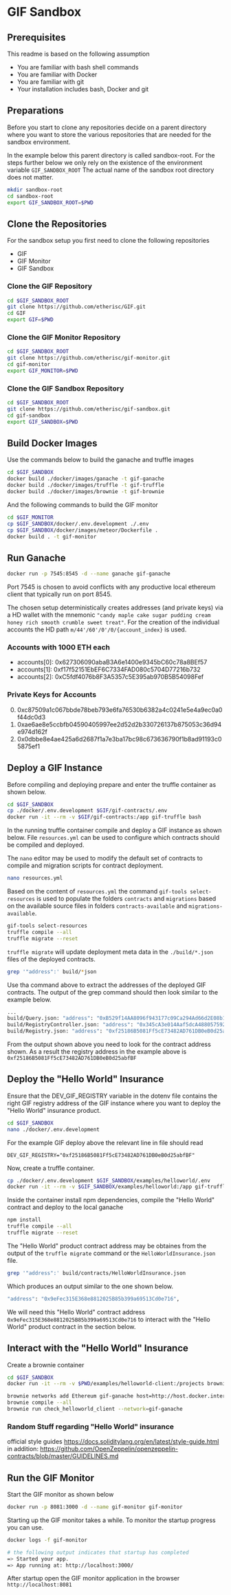 # GIF Sandbox

## Prerequisites

This readme is based on the following assumption 
* You are familiar with bash shell commands
* You are familiar with Docker 
* You are familiar with git
* Your installation includes bash, Docker and git

## Preparations

Before you start to clone any repositories decide on a parent directory where you want to store the various repositories that are needed for the sandbox environment.

In the example below this parent directory is called sandbox-root. 
For the steps further below we only rely on the existence of the environment variable `GIF_SANDBOX_ROOT`
The actual name of the sandbox root directory does not matter.

```bash
mkdir sandbox-root
cd sandbox-root
export GIF_SANDBOX_ROOT=$PWD
```

## Clone the Repositories

For the sandbox setup you first need to clone the following repositories

* GIF
* GIF Monitor
* GIF Sandbox


### Clone the GIF Repository

```bash
cd $GIF_SANDBOX_ROOT
git clone https://github.com/etherisc/GIF.git
cd GIF
export GIF=$PWD
```

### Clone the GIF Monitor Repository

```bash
cd $GIF_SANDBOX_ROOT
git clone https://github.com/etherisc/gif-monitor.git
cd gif-monitor
export GIF_MONITOR=$PWD
```

### Clone the GIF Sandbox Repository

```bash
cd $GIF_SANDBOX_ROOT
git clone https://github.com/etherisc/gif-sandbox.git
cd gif-sandbox
export GIF_SANDBOX=$PWD
```

## Build Docker Images

Use the commands below to build the ganache and truffle images

```bash
cd $GIF_SANDBOX
docker build ./docker/images/ganache -t gif-ganache
docker build ./docker/images/truffle -t gif-truffle
docker build ./docker/images/brownie -t gif-brownie
```

And the following commands to build the GIF monitor

```bash
cd $GIF_MONITOR
cp $GIF_SANDBOX/docker/.env.development ./.env
cp $GIF_SANDBOX/docker/images/meteor/Dockerfile .
docker build . -t gif-monitor
```

## Run Ganache

```bash
docker run -p 7545:8545 -d --name ganache gif-ganache
```

Port 7545 is chosen to avoid conflicts with any productive local ethereum client that typically run on port 8545.

The chosen setup deterministically creates addresses (and private keys) via a HD wallet with the mnemonic `"candy maple cake sugar pudding cream honey rich smooth crumble sweet treat"`. For the creation of the individual accounts the HD path `m/44'/60'/0'/0/{account_index}` is used.

### Accounts with 1000 ETH each

* accounts[0]: 0x627306090abaB3A6e1400e9345bC60c78a8BEf57
* accounts[1]: 0xf17f52151EbEF6C7334FAD080c5704D77216b732
* accounts[2]: 0xC5fdf4076b8F3A5357c5E395ab970B5B54098Fef

### Private Keys for Accounts

0. 0xc87509a1c067bbde78beb793e6fa76530b6382a4c0241e5e4a9ec0a0f44dc0d3
1. 0xae6ae8e5ccbfb04590405997ee2d52d2b330726137b875053c36d94e974d162f
2. 0x0dbbe8e4ae425a6d2687f1a7e3ba17bc98c673636790f1b8ad91193c05875ef1

## Deploy a GIF Instance

Before compiling and deploying prepare and enter the truffle container as shown below.

```bash
cd $GIF_SANDBOX
cp ./docker/.env.development $GIF/gif-contracts/.env
docker run -it --rm -v $GIF/gif-contracts:/app gif-truffle bash
```

In the running truffle container compile and deploy a GIF instance as shown below.
File `resources.yml` can be used to configure which contracts should be compiled and deployed.

The `nano` editor may be used to modify the default set of contracts to compile and migration scripts for contract deployment.

```bash
nano resources.yml
```

Based on the content of `resources.yml` the command `gif-tools select-resources` is used to populate the folders `contracts` and `migrations` based on the available source files in folders `contracts-available` and `migrations-available`.

```bash
gif-tools select-resources
truffle compile --all
truffle migrate --reset
```

`truffle migrate` will update deployment meta data in the `./build/*.json` files of the deployed contracts.

```bash
grep '"address":' build/*json
```
Use tha command above to extract the addresses of the deployed GIF contracts.
The output of the grep command should then look similar to the example below.

```bash
...
build/Query.json: "address": "0xB529f14AA8096f943177c09Ca294Ad66d2E08b1f",
build/RegistryController.json: "address": "0x345cA3e014Aaf5dcA488057592ee47305D9B3e10",
build/Registry.json: "address": "0xf25186B5081Ff5cE73482AD761DB0eB0d25abfBF",
```

From the output shown above you need to look for the contract address shown.
As a result the registry address in the example above is `0xf25186B5081Ff5cE73482AD761DB0eB0d25abfBF`


## Deploy the "Hello World" Insurance

Ensure that the DEV_GIF_REGISTRY variable in the dotenv file contains the right GIF registry address of the GIF instance where you want to deploy the "Hello World" insurance product.

```bash
cd $GIF_SANDBOX
nano ./docker/.env.development 
```
For the example GIF deploy above the relevant line in file should read

```
DEV_GIF_REGISTRY="0xf25186B5081Ff5cE73482AD761DB0eB0d25abfBF"
```

Now, create a truffle container.

```bash
cp ./docker/.env.development $GIF_SANDBOX/examples/helloworld/.env
docker run -it --rm -v $GIF_SANDBOX/examples/helloworld:/app gif-truffle bash
```

Inside the container install npm dependencies, compile the "Hello World" contract and deploy to the local ganache

```bash
npm install
truffle compile --all
truffle migrate --reset
```

The "Hello World" product contract address may be obtaines from the output of the `truffle migrate` command or the  `HelloWorldInsurance.json` file.

```bash
grep '"address":' build/contracts/HelloWorldInsurance.json
```

Which produces an output similar to the one shown below.

```bash
"address": "0x9eFec315E368e8812025B85b399a69513Cd0e716",
```

We will need this "Hello World" contract address `0x9eFec315E368e8812025B85b399a69513Cd0e716` to interact with the "Hello World" product contract in the section below.


## Interact with the "Hello World" Insurance

Create a brownie container

```bash
cd $GIF_SANDBOX
docker run -it --rm -v $PWD/examples/helloworld-client:/projects brownie
```

```bash
brownie networks add Ethereum gif-ganache host=http://host.docker.internal:7545 chainid=1234
brownie compile --all
brownie run check_helloworld_client --network=gif-ganache
```

### Random Stuff regarding "Hello World" insurance

official style guides https://docs.soliditylang.org/en/latest/style-guide.html
in addition: https://github.com/OpenZeppelin/openzeppelin-contracts/blob/master/GUIDELINES.md


## Run the GIF Monitor

Start the GIF monitor as shown below

```bash
docker run -p 8081:3000 -d --name gif-monitor gif-monitor
```

Starting up the GIF monitor takes a while.
To monitor the startup progress you can use.

```bash
docker logs -f gif-monitor

# the following output indicates that startup has completed
=> Started your app.
=> App running at: http://localhost:3000/
```

After startup open the GIF monitor application in the browser `http://localhost:8081`


